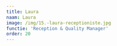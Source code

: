 ```yaml
---
title: Laura
naam: Laura
image: /img/15.-laura-receptioniste.jpg
functie: 'Reception & Quality Manager'
order: 20
---
```



